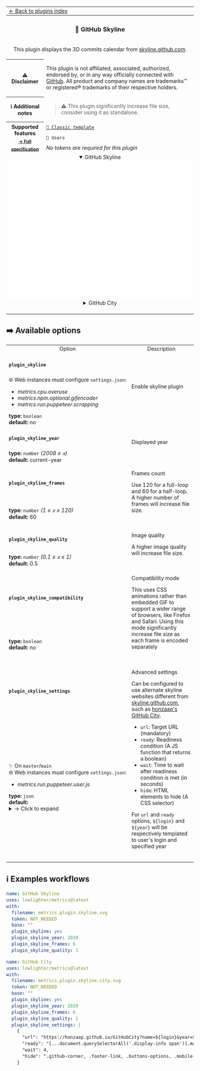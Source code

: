 <!--header-->
<table>
  <tr><td colspan="2"><a href="/README.md#-plugins">← Back to plugins index</a></td></tr>
  <tr><th colspan="2"><h3>🌇 GitHub Skyline</h3></th></tr>
  <tr><td colspan="2" align="center"><p>This plugin displays the 3D commits calendar from <a href="https://skyline.github.com/">skyline.github.com</a>.</p>
</td></tr>
  <tr><th>⚠️ Disclaimer</th><td><p>This plugin is not affiliated, associated, authorized, endorsed by, or in any way officially connected with <a href="https://github.com">GitHub</a>.
All product and company names are trademarks™ or registered® trademarks of their respective holders.</p>
</td></tr>
  <tr><th>ℹ Additional notes</th><td><blockquote>
<p>⚠️ This plugin significantly increase file size, consider using it as standalone.</p>
</blockquote>
</td></tr>
  <tr>
    <th rowspan="3">Supported features<br><sub><a href="metadata.yml">→ Full specification</a></sub></th>
    <td><a href="/source/templates/classic/README.md"><code>📗 Classic template</code></a></td>
  </tr>
  <tr>
    <td><code>👤 Users</code></td>
  </tr>
  <tr>
    <td><i>No tokens are required for this plugin</i></td>
  </tr>
  <tr>
    <td colspan="2" align="center">
      <details open><summary>GitHub Skyline</summary><img src="https://github.com/lowlighter/metrics/blob/examples/metrics.plugin.skyline.svg" alt=""></img></details>
      <details><summary>GitHub City</summary><img src="https://github.com/lowlighter/metrics/blob/examples/metrics.plugin.skyline.city.svg" alt=""></img></details>
      <img width="900" height="1" alt="">
    </td>
  </tr>
</table>
<!--/header-->

## ➡️ Available options

<!--options-->
<table>
  <tr>
    <td align="center" nowrap="nowrap">Option</i></td><td align="center" nowrap="nowrap">Description</td>
  </tr>
  <tr>
    <td nowrap="nowrap"><h4><code>plugin_skyline</code></h4></td>
    <td rowspan="2"><p>Enable skyline plugin</p>
<img width="900" height="1" alt=""></td>
  </tr>
  <tr>
    <td nowrap="nowrap">🌐 Web instances must configure <code>settings.json</code>:
<ul>
<li><i>metrics.cpu.overuse</i></li>
<li><i>metrics.npm.optional.gifencoder</i></li>
<li><i>metrics.run.puppeteer.scrapping</i></li>
</ul>
<b>type:</b> <code>boolean</code>
<br>
<b>default:</b> no<br></td>
  </tr>
  <tr>
    <td nowrap="nowrap"><h4><code>plugin_skyline_year</code></h4></td>
    <td rowspan="2"><p>Displayed year</p>
<img width="900" height="1" alt=""></td>
  </tr>
  <tr>
    <td nowrap="nowrap"><b>type:</b> <code>number</code>
<i>(2008 ≤
𝑥)</i>
<br>
<b>default:</b> current-year<br></td>
  </tr>
  <tr>
    <td nowrap="nowrap"><h4><code>plugin_skyline_frames</code></h4></td>
    <td rowspan="2"><p>Frames count</p>
<p>Use 120 for a full-loop and 60 for a half-loop.
A higher number of frames will increase file size.</p>
<img width="900" height="1" alt=""></td>
  </tr>
  <tr>
    <td nowrap="nowrap"><b>type:</b> <code>number</code>
<i>(1 ≤
𝑥
≤ 120)</i>
<br>
<b>default:</b> 60<br></td>
  </tr>
  <tr>
    <td nowrap="nowrap"><h4><code>plugin_skyline_quality</code></h4></td>
    <td rowspan="2"><p>Image quality</p>
<p>A higher image quality will increase file size.</p>
<img width="900" height="1" alt=""></td>
  </tr>
  <tr>
    <td nowrap="nowrap"><b>type:</b> <code>number</code>
<i>(0.1 ≤
𝑥
≤ 1)</i>
<br>
<b>default:</b> 0.5<br></td>
  </tr>
  <tr>
    <td nowrap="nowrap"><h4><code>plugin_skyline_compatibility</code></h4></td>
    <td rowspan="2"><p>Compatibility mode</p>
<p>This uses CSS animations rather than embedded GIF to support a wider range of browsers, like Firefox and Safari.
Using this mode significantly increase file size as each frame is encoded separately</p>
<img width="900" height="1" alt=""></td>
  </tr>
  <tr>
    <td nowrap="nowrap"><b>type:</b> <code>boolean</code>
<br>
<b>default:</b> no<br></td>
  </tr>
  <tr>
    <td nowrap="nowrap"><h4><code>plugin_skyline_settings</code></h4></td>
    <td rowspan="2"><p>Advanced settings</p>
<p>Can be configured to use alternate skyline websites different from <a href="https://skyline.github.com">skyline.github.com</a>, such as <a href="https://github.com/honzaap/GitHubCity">honzaap&#39;s GitHub City</a>.</p>
<ul>
<li><code>url</code>: Target URL (mandatory)</li>
<li><code>ready</code>: Readiness condition (A JS function that returns a boolean)</li>
<li><code>wait</code>: Time to wait after readiness condition is met (in seconds)</li>
<li><code>hide</code>: HTML elements to hide (A CSS selector)</li>
</ul>
<p>For <code>url</code> and <code>ready</code> options, <code>${login}</code> and <code>${year}</code> will be respectively templated to user&#39;s login and specified year</p>
<img width="900" height="1" alt=""></td>
  </tr>
  <tr>
    <td nowrap="nowrap">✨ On <code>master</code>/<code>main</code><br>
🌐 Web instances must configure <code>settings.json</code>:
<ul>
<li><i>metrics.run.puppeteer.user.js</i></li>
</ul>
<b>type:</b> <code>json</code>
<br>
<b>default:</b> <details><summary>→ Click to expand</summary><pre language="json"><code>{
  "url": "https://skyline.github.com/${login}/${year}",
  "ready": "[...document.querySelectorAll('span')].map(span => span.innerText).includes('Share on Twitter')",
  "wait": 1,
  "hide": "button, footer, a"
}
</code></pre></details><br></td>
  </tr>
</table>
<!--/options-->

## ℹ️ Examples workflows

<!--examples-->
```yaml
name: GitHub Skyline
uses: lowlighter/metrics@latest
with:
  filename: metrics.plugin.skyline.svg
  token: NOT_NEEDED
  base: ""
  plugin_skyline: yes
  plugin_skyline_year: 2020
  plugin_skyline_frames: 6
  plugin_skyline_quality: 1

```
```yaml
name: GitHub City
uses: lowlighter/metrics@latest
with:
  filename: metrics.plugin.skyline.city.svg
  token: NOT_NEEDED
  base: ""
  plugin_skyline: yes
  plugin_skyline_year: 2020
  plugin_skyline_frames: 6
  plugin_skyline_quality: 1
  plugin_skyline_settings: |
    {
      "url": "https://honzaap.github.io/GitHubCity?name=${login}&year=${year}",
      "ready": "[...document.querySelectorAll('.display-info span')].map(span => span.innerText).includes('${login}')",
      "wait": 4,
      "hide": ".github-corner, .footer-link, .buttons-options, .mobile-rotate, .display-info span:first-child"
    }

```
<!--/examples-->
